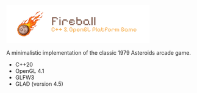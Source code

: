 <img src="/assets/fireball.png" height="100" width="auto">

A minimalistic implementation of the classic 1979 Asteroids arcade game.
- C++20
- OpenGL 4.1
- GLFW3
- GLAD (version 4.5)
